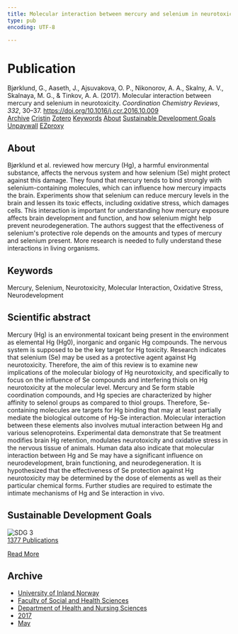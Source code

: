 ```yaml
---
title: Molecular interaction between mercury and selenium in neurotoxicity
type: pub
encoding: UTF-8

---
```

<h1>Publication</h1>
<article id="csl-bib-container-RDQPKSEJ" class="csl-bib-container">
  <div class="csl-bib-body"> <div class="csl-entry">Bjørklund, G., Aaseth, J., Ajsuvakova, O. P., Nikonorov, A. A., Skalny, A. V., Skalnaya, M. G., &#38; Tinkov, A. A. (2017). Molecular interaction between mercury and selenium in neurotoxicity. <i>Coordination Chemistry Reviews</i>, <i>332</i>, 30–37. <a href="https://doi.org/10.1016/j.ccr.2016.10.009">https://doi.org/10.1016/j.ccr.2016.10.009</a></div> </div>
  <div class="csl-bib-buttons">
    <a href="#taxonomy-article-RDQPKSEJ" alt="archive" class="csl-bib-button">Archive</a>
    <a href="https://app.cristin.no/results/show.jsf?id=1468462" alt="Cristin" class="csl-bib-button">Cristin</a>
    <a href="http://zotero.org/groups/5881554/items/RDQPKSEJ" alt="Zotero" class="csl-bib-button">Zotero</a>
    <a href="#keywords-article-RDQPKSEJ" alt="keywords" class="csl-bib-button">Keywords</a>
    <a href="#about-article-RDQPKSEJ" alt="about_pub" class="csl-bib-button">About</a>
    <a href="#sdg-article-RDQPKSEJ" alt="sdg" class="csl-bib-button">Sustainable Development Goals</a>
    <a href="https://doi.org/10.1016/j.ccr.2016.10.009" alt="Unpaywall" class="csl-bib-button">Unpaywall</a>
    <a href="https://doi.org/10.1016/j.ccr.2016.10.009" alt="EZproxy" class="csl-bib-button">EZproxy</a>
  </div>
  <div id="csl-bib-meta-container-RDQPKSEJ"></div>
</article>
<div id="csl-bib-meta-RDQPKSEJ" class="csl-bib-meta">
  <article id="about-article-RDQPKSEJ" class="about_pub-article">
    <h1>About</h1>
    Bjørklund et al. reviewed how mercury (Hg), a harmful environmental substance, affects the nervous system and how selenium (Se) might protect against this damage. They found that mercury tends to bind strongly with selenium-containing molecules, which can influence how mercury impacts the brain. Experiments show that selenium can reduce mercury levels in the brain and lessen its toxic effects, including oxidative stress, which damages cells. This interaction is important for understanding how mercury exposure affects brain development and function, and how selenium might help prevent neurodegeneration. The authors suggest that the effectiveness of selenium's protective role depends on the amounts and types of mercury and selenium present. More research is needed to fully understand these interactions in living organisms.
  </article>
  <article id="keywords-article-RDQPKSEJ" class="keywords-article">
    <h1>Keywords</h1>
    Mercury, Selenium, Neurotoxicity, Molecular Interaction, Oxidative Stress, Neurodevelopment
  </article>
  <article id="abstract-article-RDQPKSEJ" class="abstract-article">
    <h1>Scientific abstract</h1>
    Mercury (Hg) is an environmental toxicant being present in the environment as elemental Hg (Hg0), 
inorganic and organic Hg compounds. The nervous system is supposed to be the key target for Hg toxicity. 
Research indicates that selenium (Se) may be used as a protective agent against Hg neurotoxicity. 
Therefore, the aim of this review is to examine new implications of the molecular biology of Hg 
neurotoxicity, and specifically to focus on the influence of Se compounds and interfering thiols on 
Hg neurotoxicity at the molecular level. Mercury and Se form stable coordination compounds, and Hg 
species are characterized by higher affinity to selenol groups as compared to thiol groups. Therefore, 
Se-containing molecules are targets for Hg binding that may at least partially mediate the biological 
outcome of Hg-Se interaction. Molecular interaction between these elements also involves mutual 
interaction between Hg and various selenoproteins. Experimental data demonstrate that Se treatment 
modifies brain Hg retention, modulates neurotoxicity and oxidative stress in the nervous tissue of animals. 
Human data also indicate that molecular interaction between Hg and Se may have a significant 
influence on neurodevelopment, brain functioning, and neurodegeneration. It is hypothesized that the 
effectiveness of Se protection against Hg neurotoxicity may be determined by the dose of elements as 
well as their particular chemical forms. Further studies are required to estimate the intimate mechanisms 
of Hg and Se interaction in vivo.
  </article>
  <article id="sdg-article-RDQPKSEJ" class="sdg-article">
    <h1>Sustainable Development Goals</h1>
    <div class="sdg-container"><div id="sdg3" class="sdg">
        <img src="{{< params subfolder >}}images/sdg/sdg03_en.png" class="image" alt="SDG 3">
        <div class="sdg-overlay">
          <a href="{{< params subfolder >}}en/archive/?sdg=3#archive" class="sdg-publication-count"><span>1377</span> Publications</a>
          <p><a href="https://sdgs.un.org/goals/goal3" class="sdg-read-more">Read More</a></p>
        </div>
      </div></div>
  </article>
  <article id="taxonomy-article-RDQPKSEJ" class="taxonomy-article">
    <h1>Archive</h1>
    <ul>
      <li><a href="{{< params subfolder >}}en/archive/?key=3DCRN523">University of Inland Norway</a></li>
      <li><a href="{{< params subfolder >}}en/archive/?key=IDKFS3MX">Faculty of Social and Health Sciences</a></li>
      <li><a href="{{< params subfolder >}}en/archive/?key=GTV4ECMZ">Department of Health and Nursing Sciences</a></li>
      <li><a href="{{< params subfolder >}}en/archive/?key=QV2QKSDS">2017</a></li>
      <li><a href="{{< params subfolder >}}en/archive/?key=FDMJVLEC">May</a></li>
    </ul>
  </article>
</div>
